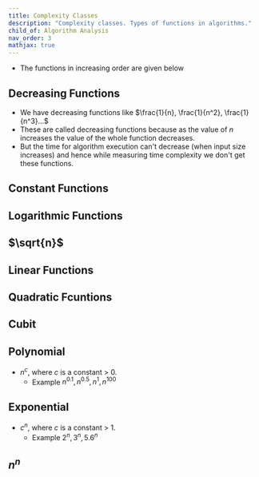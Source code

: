 ```yaml
---
title: Complexity Classes
description: "Complexity classes. Types of functions in algorithms."
child_of: Algorithm Analysis
nav_order: 3
mathjax: true
---
```


- The functions in increasing order are given below

## Decreasing Functions

- We have decreasing functions like $\frac{1}{n}, \frac{1}{n^2}, \frac{1}{n^3}...$
- These are called decreasing functions because as the value of $n$ increases the value of the whole function decreases.
- But the time for algorithm execution can't decrease (when input size increases) and hence while measuring time complexity we don't get these functions.

## Constant Functions

## Logarithmic Functions

## $\sqrt{n}$

## Linear Functions

## Quadratic Fcuntions

## Cubit

## Polynomial

- $n^c$, where *c* is a constant > 0.
    - Example $n^{0.1}, n^{0.5}, n^1, n^{100}$

## Exponential

- $c^n$, where *c* is a constant > 1.
    - Example $2^n, 3^n, 5.6^n$

## $n^n$
